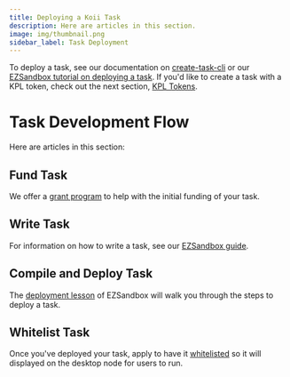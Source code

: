 ```yaml
---
title: Deploying a Koii Task
description: Here are articles in this section.
image: img/thumbnail.png
sidebar_label: Task Deployment
---
```


To deploy a task, see our documentation on [create-task-cli](/develop/command-line-tool/create-task-cli/intro) or our [EZSandbox tutorial on deploying a task](https://github.com/koii-network/ezsandbox/blob/main/Lesson%201/PartIV.md). If you'd like to create a task with a KPL token, check out the next section, [KPL Tokens](/develop/task-development/kpl-tokens.md).


# Task Development Flow

Here are articles in this section:

## Fund Task

We offer a [grant program](https://www.koii.network/grants) to help with the initial funding of your task.

## Write Task

For information on how to write a task, see our [EZSandbox guide](https://github.com/koii-network/ezsandbox).

## Compile and Deploy Task

The [deployment lesson](https://github.com/koii-network/ezsandbox/tree/main/Lesson%207) of EZSandbox will walk you through the steps to deploy a task.

## Whitelist Task

Once you've deployed your task, apply to have it [whitelisted](/develop/task-development/whitelist-task.md) so it will displayed on the desktop node for users to run.
